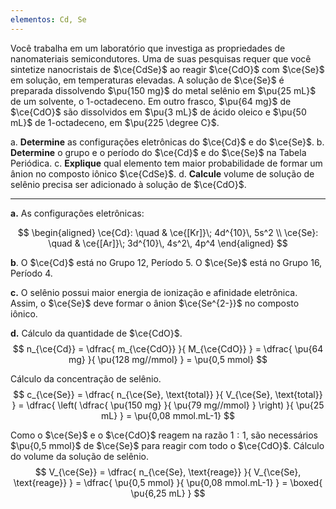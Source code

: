 ```yaml
---
elementos: Cd, Se
---
```


Você trabalha em um laboratório que investiga as propriedades de nanomateriais semicondutores. Uma de suas pesquisas requer que você sintetize nanocristais de $\ce{CdSe}$ ao reagir $\ce{CdO}$ com $\ce{Se}$ em solução, em temperaturas elevadas. A solução de $\ce{Se}$ é preparada dissolvendo $\pu{150 mg}$ do metal selênio em $\pu{25 mL}$ de um solvente, o 1-octadeceno. Em outro frasco, $\pu{64 mg}$ de $\ce{CdO}$ são dissolvidos em $\pu{3 mL}$ de ácido oleico e $\pu{50 mL}$ de 1-octadeceno, em $\pu{225 \degree C}$.

a. **Determine** as configurações eletrônicas do $\ce{Cd}$ e do $\ce{Se}$.
b. **Determine** o grupo e o período do $\ce{Cd}$ e do $\ce{Se}$ na Tabela Periódica.
c. **Explique** qual elemento tem maior probabilidade de formar um ânion no composto iônico $\ce{CdSe}$.
d. **Calcule** volume de solução de selênio precisa ser adicionado à solução de $\ce{CdO}$.

---

**a.** As configurações eletrônicas:

$$
\begin{aligned}
    \ce{Cd}: \quad & \ce{[Kr]}\; 4d^{10}\, 5s^2 \\
    \ce{Se}: \quad & \ce{[Ar]}\; 3d^{10}\, 4s^2\, 4p^4
\end{aligned}
$$

**b**. O $\ce{Cd}$ está no Grupo 12, Período 5. O $\ce{Se}$ está no Grupo 16, Período 4.

**c.** O selênio possui maior energia de ionização e afinidade eletrônica. Assim, o $\ce{Se}$ deve formar o ânion $\ce{Se^{2-}}$ no composto iônico.

**d.** Cálculo da quantidade de $\ce{CdO}$.
$$
    n_{\ce{Cd}}
        = \dfrac{ m_{\ce{CdO}} }{ M_{\ce{CdO}} } 
        = \dfrac{ \pu{64 mg} }{ \pu{128 mg//mmol} } 
        = \pu{0,5 mmol}
$$

Cálculo da concentração de selênio.
$$
    c_{\ce{Se}} 
        = \dfrac{ n_{\ce{Se}, \text{total}} }{ V_{\ce{Se}, \text{total}} } 
        = \dfrac{ \left( \dfrac{ \pu{150 mg} }{  \pu{79 mg//mmol} } \right) }{ \pu{25 mL} } 
        = \pu{0,08 mmol.mL-1}
$$

Como o $\ce{Se}$ e o $\ce{CdO}$ reagem na razão $1: 1$, são necessários $\pu{0,5 mmol}$ de $\ce{Se}$ para reagir com todo o $\ce{CdO}$. Cálculo do volume da solução de selênio.
$$
    V_{\ce{Se}} 
        = \dfrac{ n_{\ce{Se}, \text{reage}} }{ V_{\ce{Se}, \text{reage}} } 
        = \dfrac{ \pu{0,5 mmol} }{ \pu{0,08 mmol.mL-1} } 
        = \boxed{ \pu{6,25 mL} }
$$